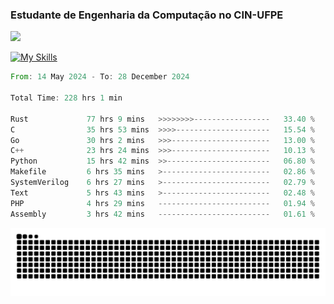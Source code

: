 
### Estudante de Engenharia da Computação no CIN-UFPE
<div>
      <!--<img width=400 src="https://github-readme-stats.vercel.app/api?username=Zed201&show_icons=true&theme=tokyonight" /-->
      <img width=400 src='https://leetcode.card.workers.dev/Zed201?theme=nord&font=baloo&extension=null' />
</div>


[![My Skills](https://skillicons.dev/icons?i=c,cpp,rust,py,java,neovim&theme=dark)](https://skillicons.dev)

<!--START_SECTION:waka-->

```rust
From: 14 May 2024 - To: 28 December 2024

Total Time: 228 hrs 1 min

Rust             77 hrs 9 mins   >>>>>>>>-----------------   33.40 %
C                35 hrs 53 mins  >>>>---------------------   15.54 %
Go               30 hrs 2 mins   >>>----------------------   13.00 %
C++              23 hrs 24 mins  >>>----------------------   10.13 %
Python           15 hrs 42 mins  >>-----------------------   06.80 %
Makefile         6 hrs 35 mins   >------------------------   02.86 %
SystemVerilog    6 hrs 27 mins   >------------------------   02.79 %
Text             5 hrs 43 mins   >------------------------   02.48 %
PHP              4 hrs 29 mins   -------------------------   01.94 %
Assembly         3 hrs 42 mins   -------------------------   01.61 %
```

<!--END_SECTION:waka-->

<picture>
  <source media="(prefers-color-scheme: dark)" srcset="https://github.com/Zed201/Zed201/blob/output/github-contribution-grid-snake-dark.svg" />
  <img alt="github-snake" src="https://github.com/Zed201/Zed201/blob/output/github-contribution-grid-snake-dark.svg" />
</picture>
